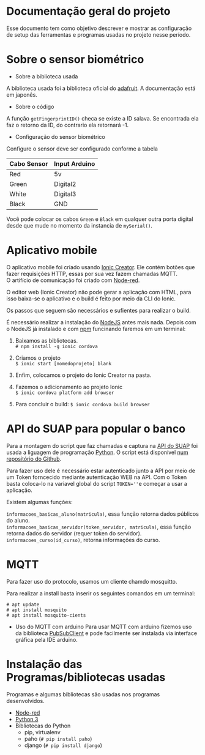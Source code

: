 # Documentação geral do projeto

Esse documento tem como objetivo descrever e mostrar as configuração de setup das ferramentas e programas usadas no projeto nesse período.

# Sobre o sensor biométrico


* Sobre a biblioteca usada

A biblioteca usada foi a biblioteca oficial do [adafruit](https://cdn-shop.adafruit.com/datasheets/ZFM+user+manualV15.pdf). A documentação está em japonês.

* Sobre o código

A função ```getFingerprintID()``` checa se existe a ID salava. Se encontrada ela faz o retorno da ID, do contrario ela retornará -1.


* Configuração do sensor biométrico

Configure o sensor deve ser configurado conforme a tabela

| Cabo Sensor   |    Input Arduino |
|---------------|------------------|
|      Red      |        5v        |
|    Green      |       Digital2   |
|    White      |       Digital3   |
|    Black      |       GND        |

Você pode colocar os cabos `Green` e `Black` em qualquer outra porta digital desde que mude no momento  da instancia de `mySerial()`.


# Aplicativo mobile

 O aplicativo mobile foi criado usando [Ionic Creator](https://creator.ionic.io/). Ele contém botões que fazer requisições HTTP, essas por sua vez fazem chamadas MQTT.   
O artifício de comunicação foi criado com [Node-red](https://nodered.org/docs/).

O editor web (Ionic Creator) não pode gerar a aplicação com HTML, para isso baixa-se o aplicativo e o build é feito por meio da CLI do Ionic.

Os passos que seguem são necessários e sufientes para realizar o build.

É necessário realizar a instalação do [NodeJS](https://nodejs.org/) antes mais nada. Depois com o NodeJS já instalado e com [npm](https://www.npmjs.com/) funcinando faremos em um terminal:

1. Baixamos as bibliotecas.  
`# npm install -g ionic cordova`

2. Criamos o projeto  
`$ ionic start [nomedoprojeto] blank`

3. Enfim, colocamos o projeto do Ionic Creator na pasta.
4. Fazemos o adicionamento ao projeto Ionic  
`$ ionic cordova platform add browser`

5. Para concluir o build:
`$ ionic cordova build browser`



# API do SUAP para popular o banco
Para a montagem do script que faz chamadas e captura na [API do SUAP](https://suap.ifrn.edu.br/api/docs/) foi usada a liguagem de programação [Python](https://python.org/docs). O script está disponível [num repositório do Github](https://github.com/digituoficial/scripts).

Para fazer uso dele é necessário estar autenticado junto a API por meio de um Token forncecido mediante autenticação WEB na API.
Com o Token basta coloca-lo na variavel global do script `TOKEN=''`e começar a usar a aplicação.

Existem algumas funções:

`informacoes_basicas_aluno(matricula)`, essa função retorna dados públicos do aluno.  
`informacoes_basicas_servidor(token_servidor, matricula)`, essa função retorna dados do servidor (requer token do servidor).  
`informacoes_curso(id_curso)`, retorna informações do curso.



# MQTT
Para fazer uso do protocolo, usamos um cliente chamdo mosquitto.

Para realizar a install basta inserir os seguintes comandos em um terminal:

`# apt update`  
`# apt install mosquito`  
`# apt install mosquito-cients`

* Uso do MQTT com arduino
Para usar MQTT com arduino fizemos uso da biblioteca [PubSubClient](https://pubsubclient.knolleary.net/) e pode facilmente ser instalada via interface gráfica pela IDE arduino.

# Instalação das Programas/bibliotecas usadas
Programas e algumas bibliotecas são usadas nos programas desenvolvidos.

* [Node-red](https://nodered.org/docs/)
* [Python 3](https://python.org)
* Bibliotecas do Python
	- pip, virtualenv
	- paho (`# pip install paho`)
	- django (`# pip install django`)
	





